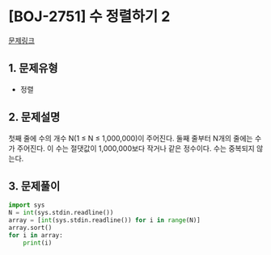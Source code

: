 # [BOJ-2751] 수 정렬하기 2 

[문제링크](https://www.acmicpc.net/problem/2751)



## 1. 문제유형

* 정렬

## 2. 문제설명

첫째 줄에 수의 개수 N(1 ≤ N ≤ 1,000,000)이 주어진다. 둘째 줄부터 N개의 줄에는 수가 주어진다. 이 수는 절댓값이 1,000,000보다 작거나 같은 정수이다. 수는 중복되지 않는다.


## 3. 문제풀이

```python
import sys
N = int(sys.stdin.readline())
array = [int(sys.stdin.readline()) for i in range(N)]
array.sort()
for i in array:
    print(i)
```


